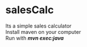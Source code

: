 # salesCalc
Its a simple sales calculator<br>
Install maven on your computer<br>
Run with ***mvn exec:java***
